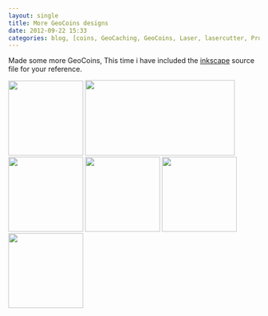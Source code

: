 ```yaml
---
layout: single
title: More GeoCoins designs
date: 2012-09-22 15:33
categories: blog, [coins, GeoCaching, GeoCoins, Laser, lasercutter, Projects, projects, VHS, Wood]
---
```

Made some more GeoCoins, This time i have included the <a href="http://inkscape.org/">inkscape</a> source file for your reference.

<img class=" size-thumbnail wp-image-2872" title="2012-09-22 16.14.52" src="/public/uploads/2012/09/2012-09-22-16.14.52-150x150.jpg" alt="" width="150" height="150" /> <img class=" size-medium wp-image-2873" title="gc51-58" src="/public/uploads/2012/09/gc51-58-300x151.png" alt="" width="300" height="151" /> <img class=" size-thumbnail wp-image-2867" title="2012-09-21 22.58.55" src="/public/uploads/2012/09/2012-09-21-22.58.55-150x150.jpg" alt="" width="150" height="150" /> <a href="/public/uploads/2012/09/2012-09-21-22.59.05.jpg"><img class=" size-thumbnail wp-image-2868" title="2012-09-21 22.59.05" src="/public/uploads/2012/09/2012-09-21-22.59.05-150x150.jpg" alt="" width="150" height="150" /></a> <a href="/public/uploads/2012/09/2012-09-21-22.59.12.jpg"><img class=" size-thumbnail wp-image-2869" title="2012-09-21 22.59.12" src="/public/uploads/2012/09/2012-09-21-22.59.12-150x150.jpg" alt="" width="150" height="150" /></a> <a href="/public/uploads/2012/09/2012-09-21-22.59.49.jpg"><img class=" size-thumbnail wp-image-2870" title="2012-09-21 22.59.49" src="/public/uploads/2012/09/2012-09-21-22.59.49-150x150.jpg" alt="" width="150" height="150" /></a>
